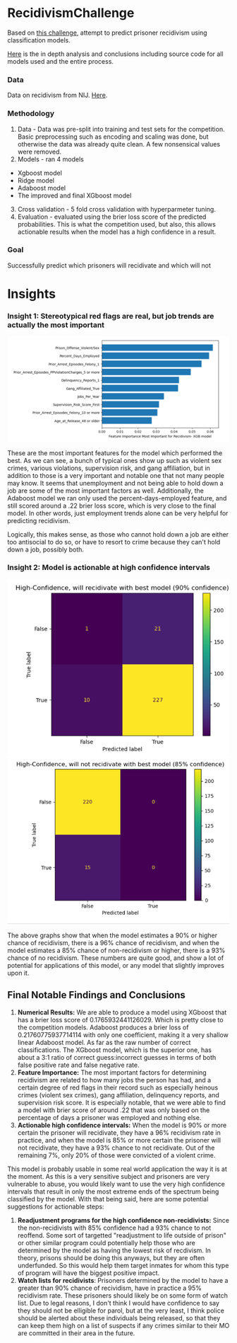 # RecidivismChallenge

Based on [this challenge](https://nij.ojp.gov/funding/recidivism-forecasting-challenge), attempt to predict prisoner recidivism using classification models.

[Here](ModellingAndAnalysis.ipynb) is the in depth analysis and conclusions including source code for all models used and the entire process.

### Data
Data on recidivism from NIJ. [Here](https://nij.ojp.gov/funding/recidivism-forecasting-challenge).

### Methodology
1. Data - Data was pre-split into training and test sets for the competition. Basic preprocessing such as encoding and scaling was done, but otherwise the data was already quite clean. A few nonsensical values were removed.
2. Models - ran 4 models
 - Xgboost model
 - Ridge model
 - Adaboost model
 - The improved and final XGboost model
3. Cross validation - 5 fold cross validation with hyperparmeter tuning. 
4. Evaluation - evaluated using the brier loss score of the predicted probabilities. This is what the competition used, but also, this allows actionable results when the model has a high confidence in a result.


### Goal
Successfully predict which prisoners will recidivate and which will not

# Insights

### Insight 1: Stereotypical red flags are real, but job trends are actually the most important

![RedFlags](assets/featureimportances.PNG)

These are the most important features for the model which performed the best. As we can see, a bunch of typical ones show up such as violent sex crimes, various violations, supervision risk, and gang affiliation, but in addition to those is a very important and notable one that not many people may know. It seems that unemployment and not being able to hold down a job are some of the most important factors as well. Additionally, the Adaboost model we ran only used the percent-days-employed feature, and still scored around a .22 brier loss score, which is very close to the final model. In other words, just employment trends alone can be very helpful for predicting recidivism.

Logically, this makes sense, as those who cannot hold down a job are either too antisocial to do so, or have to resort to crime because they can't hold down a job, possibly both.

### Insight 2: Model is actionable at high confidence intervals

![highconf](assets/confidencehigh.PNG)
![lowconf](assets/confidencelow.PNG)

The above graphs show that when the model estimates a 90% or higher chance of recidivism, there is a 96% chance of recidivism, and when the model estimates a 85% chance of non-recidivism or higher, there is a 93% chance of no recidivism. These numbers are quite good, and show a lot of potential for applications of this model, or any model that slightly improves upon it.

## Final Notable Findings and Conclusions

1. **Numerical Results:** We are able to produce a model using XGboost that has a brier loss score of 0.1765932441126029. Which is pretty close to the competition models. Adaboost produces a brier loss of 0.21760775937714114 with only one coefficient, making it a very shallow linear Adaboost model. As far as the raw number of correct classifications. The XGboost model, which is the superior one, has about a 3:1 ratio of correct guess:incorrect guesses in terms of both false positive rate and false negative rate.
2. **Feature Importance:** The most important factors for determining recidivism are related to how many jobs the person has had, and a certain degree of red flags in their record such as especially heinous crimes (violent sex crimes), gang affiliation, delinquency reports, and supervision risk score. It is especially notable, that we were able to find a model with brier score of around .22 that was only based on the percentage of days a prisoner was employed and nothing else.
3. **Actionable high confidence intervals:** When the model is 90% or more certain the prisoner will recidivate, they have a 96% recidivism rate in practice, and when the model is 85% or more certain the prisoner will not recidivate, they have a 93% chance to not recidivate. Out of the remaining 7%, only 20% of those were convicted of a violent crime.

This model is probably usable in some real world application the way it is at the moment. As this is a very sensitive subject and prisoners are very vulnerable to abuse, you would likely want to use the very high confidence intervals that result in only the most extreme ends of the spectrum being classified by the model. With that being said, here are some potential suggestions for actionable steps:

1. **Readjustment programs for the high confidence non-recidivists:** Since the non-recidivists with 85% confidence had a 93% chance to not reoffend. Some sort of targetted "readjustment to life outside of prison" or other similar program could potentially help those who are determined by the model as having the lowest risk of recdivism. In theory, prisons should be doing this anyways, but they are often underfunded. So this would help them target inmates for whom this type of program will have the biggest positive impact.
2. **Watch lists for recidivists**: Prisoners determined by the model to have a greater than 90% chance of recividism, have in practice a 95% recidivism rate. These prisoners should likely be on some form of watch list. Due to legal reasons, I don't think I would have confidence to say they should not be elligible for parol, but at the very least, I think police should be alerted about these individuals being released, so that they can keep them high on a list of suspects if any crimes similar to their MO are committed in their area in the future.




